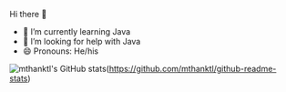 Hi there 👋

- 🌱 I’m currently learning Java
- 🤔 I’m looking for help with Java
- 😄 Pronouns: He/his

![mthanktl's GitHub stats](https://github-readme-stats.vercel.app/api?username=mthanktl&theme=dark&show_icons=true)(https://github.com/mthanktl/github-readme-stats)

